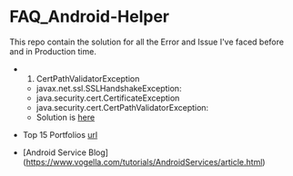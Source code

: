 # FAQ_Android-Helper
This repo contain the solution for all the Error and Issue I've faced before and in Production time.

- 1. CertPathValidatorException
    - javax.net.ssl.SSLHandshakeException:
    - java.security.cert.CertificateException
    - java.security.cert.CertPathValidatorException:
    - Solution is [here][0]
- Top 15 Portfolios [url][1]
- [Android Service Blog] (https://www.vogella.com/tutorials/AndroidServices/article.html)


   [0]: https://github.com/saxenahysm/CertPathValidatorException

[1]: https://www.freecodecamp.org/news/15-web-developer-portfolios-to-inspire-you-137fb1743cae/
